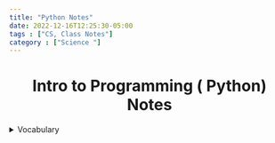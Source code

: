 ```yaml
---
title: "Python Notes"
date: 2022-12-16T12:25:30-05:00
tags : ["CS, Class Notes"]
category : ["Science "]
---
```


# 	 <center>Intro to Programming ( Python) Notes </center>

<details>
<summary>Vocabulary</summary>

```
print - outputs

```
</details>